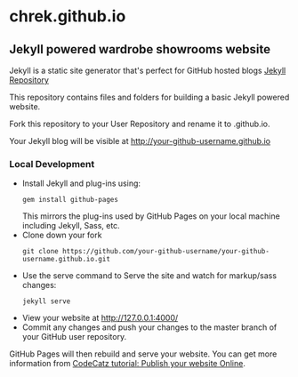 # chrek.github.io
## Jekyll powered wardrobe showrooms website

Jekyll is a static site generator that's perfect for GitHub hosted blogs [Jekyll Repository](https://github.com/jekyll/jekyll)

This repository contains files and folders for building a basic Jekyll powered website. 

Fork this repository to your User Repository and rename it to <your-github-username>.github.io.

Your Jekyll blog will be visible at http://your-github-username.github.io


### Local Development
+ Install Jekyll and plug-ins using:
  ```
  gem install github-pages
  ```
  This mirrors the plug-ins used by GitHub Pages on your local machine including Jekyll, Sass, etc.
+ Clone down your fork
  ```
  git clone https://github.com/your-github-username/your-github-username.github.io.git
  ```
+ Use the serve command to Serve the site and watch for markup/sass changes:
  ```
  jekyll serve
  ```
+ View your website at http://127.0.0.1:4000/
+ Commit any changes and push your changes to the master branch of your GitHub user repository.

GitHub Pages will then rebuild and serve your website.
You can get more information from [CodeCatz tutorial: Publish your website Online](http://codecatz.org/codecatz-tutorial/). 

